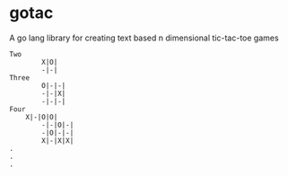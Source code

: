 # gotac
A go lang library for creating text based n dimensional tic-tac-toe games

```
Two
		X|O|
		-|-|
Three
		O|-|-|
		-|-|X|
		-|-|-|
Four
  	X|-|O|O|
		-|-|O|-|
		-|O|-|-|
		X|-|X|X|
.
.
.
```
